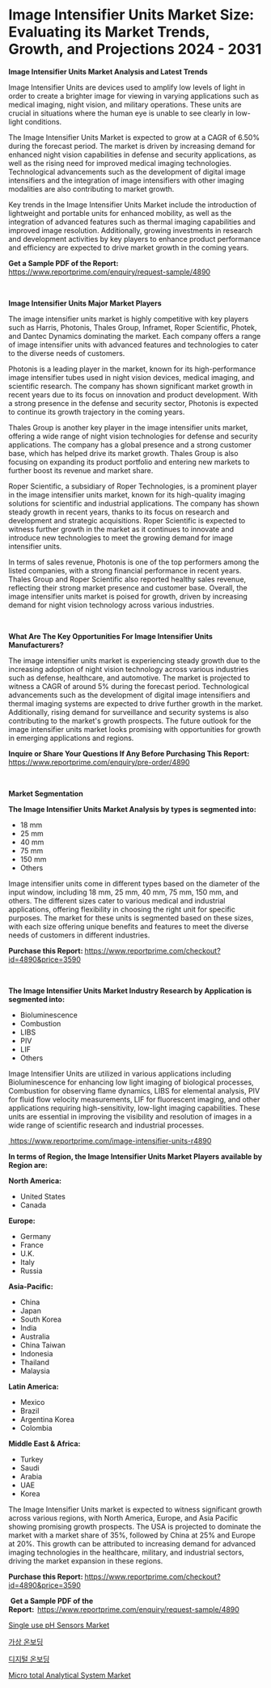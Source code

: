 <p><h1>Image Intensifier Units Market Size: Evaluating its Market Trends, Growth, and Projections 2024 - 2031</h1></p><p><strong>Image Intensifier Units Market Analysis and Latest Trends</strong></p>
<p><p>Image Intensifier Units are devices used to amplify low levels of light in order to create a brighter image for viewing in varying applications such as medical imaging, night vision, and military operations. These units are crucial in situations where the human eye is unable to see clearly in low-light conditions.</p><p>The Image Intensifier Units Market is expected to grow at a CAGR of 6.50% during the forecast period. The market is driven by increasing demand for enhanced night vision capabilities in defense and security applications, as well as the rising need for improved medical imaging technologies. Technological advancements such as the development of digital image intensifiers and the integration of image intensifiers with other imaging modalities are also contributing to market growth.</p><p>Key trends in the Image Intensifier Units Market include the introduction of lightweight and portable units for enhanced mobility, as well as the integration of advanced features such as thermal imaging capabilities and improved image resolution. Additionally, growing investments in research and development activities by key players to enhance product performance and efficiency are expected to drive market growth in the coming years.</p></p>
<p><strong>Get a Sample PDF of the Report:&nbsp;</strong> <a href="https://www.reportprime.com/enquiry/request-sample/4890">https://www.reportprime.com/enquiry/request-sample/4890</a></p>
<p>&nbsp;</p>
<p><strong>Image Intensifier Units Major Market Players</strong></p>
<p><p>The image intensifier units market is highly competitive with key players such as Harris, Photonis, Thales Group, Inframet, Roper Scientific, Photek, and Dantec Dynamics dominating the market. Each company offers a range of image intensifier units with advanced features and technologies to cater to the diverse needs of customers.</p><p>Photonis is a leading player in the market, known for its high-performance image intensifier tubes used in night vision devices, medical imaging, and scientific research. The company has shown significant market growth in recent years due to its focus on innovation and product development. With a strong presence in the defense and security sector, Photonis is expected to continue its growth trajectory in the coming years.</p><p>Thales Group is another key player in the image intensifier units market, offering a wide range of night vision technologies for defense and security applications. The company has a global presence and a strong customer base, which has helped drive its market growth. Thales Group is also focusing on expanding its product portfolio and entering new markets to further boost its revenue and market share.</p><p>Roper Scientific, a subsidiary of Roper Technologies, is a prominent player in the image intensifier units market, known for its high-quality imaging solutions for scientific and industrial applications. The company has shown steady growth in recent years, thanks to its focus on research and development and strategic acquisitions. Roper Scientific is expected to witness further growth in the market as it continues to innovate and introduce new technologies to meet the growing demand for image intensifier units.</p><p>In terms of sales revenue, Photonis is one of the top performers among the listed companies, with a strong financial performance in recent years. Thales Group and Roper Scientific also reported healthy sales revenue, reflecting their strong market presence and customer base. Overall, the image intensifier units market is poised for growth, driven by increasing demand for night vision technology across various industries.</p></p>
<p>&nbsp;</p>
<p><strong>What Are The Key Opportunities For Image Intensifier Units Manufacturers?</strong></p>
<p><p>The image intensifier units market is experiencing steady growth due to the increasing adoption of night vision technology across various industries such as defense, healthcare, and automotive. The market is projected to witness a CAGR of around 5% during the forecast period. Technological advancements such as the development of digital image intensifiers and thermal imaging systems are expected to drive further growth in the market. Additionally, rising demand for surveillance and security systems is also contributing to the market's growth prospects. The future outlook for the image intensifier units market looks promising with opportunities for growth in emerging applications and regions.</p></p>
<p><strong>Inquire or Share Your Questions If Any Before Purchasing This Report:</strong> <a href="https://www.reportprime.com/enquiry/pre-order/4890">https://www.reportprime.com/enquiry/pre-order/4890</a></p>
<p>&nbsp;</p>
<p><strong>Market Segmentation</strong></p>
<p><strong>The Image Intensifier Units Market Analysis by types is segmented into:</strong></p>
<p><ul><li>18 mm</li><li>25 mm</li><li>40 mm</li><li>75 mm</li><li>150 mm</li><li>Others</li></ul></p>
<p><p>Image intensifier units come in different types based on the diameter of the input window, including 18 mm, 25 mm, 40 mm, 75 mm, 150 mm, and others. The different sizes cater to various medical and industrial applications, offering flexibility in choosing the right unit for specific purposes. The market for these units is segmented based on these sizes, with each size offering unique benefits and features to meet the diverse needs of customers in different industries.</p></p>
<p><strong>Purchase this Report:&nbsp;</strong><a href="https://www.reportprime.com/checkout?id=4890&price=3590">https://www.reportprime.com/checkout?id=4890&price=3590</a></p>
<p>&nbsp;</p>
<p><strong>The Image Intensifier Units Market Industry Research by Application is segmented into:</strong></p>
<p><ul><li>Bioluminescence</li><li>Combustion</li><li>LIBS</li><li>PIV</li><li>LIF</li><li>Others</li></ul></p>
<p><p>Image Intensifier Units are utilized in various applications including Bioluminescence for enhancing low light imaging of biological processes, Combustion for observing flame dynamics, LIBS for elemental analysis, PIV for fluid flow velocity measurements, LIF for fluorescent imaging, and other applications requiring high-sensitivity, low-light imaging capabilities. These units are essential in improving the visibility and resolution of images in a wide range of scientific research and industrial processes.</p></p>
<p><a href="https://www.reportprime.com/image-intensifier-units-r4890">&nbsp;https://www.reportprime.com/image-intensifier-units-r4890</a></p>
<p><strong>In terms of Region, the Image Intensifier Units Market Players available by Region are:</strong></p>
<p>
    <p> <strong> North America: </strong>
        <ul>
            <li>United States</li>
            <li>Canada</li>
        </ul>
        </p> 
    <p> <strong> Europe: </strong>
        <ul>
            <li>Germany</li>
            <li>France</li>
            <li>U.K.</li>
            <li>Italy</li>
            <li>Russia</li>
        </ul>
        </p> 
    <p> <strong> Asia-Pacific: </strong>
        <ul>
            <li>China</li>
            <li>Japan</li>
            <li>South Korea</li>
            <li>India</li>
            <li>Australia</li>
            <li>China Taiwan</li>
            <li>Indonesia</li>
            <li>Thailand</li>
            <li>Malaysia</li>
        </ul>
        </p> 
    <p> <strong> Latin America: </strong>
        <ul>
            <li>Mexico</li>
            <li>Brazil</li>
            <li>Argentina Korea</li>
            <li>Colombia</li>
        </ul>
        </p> 
    <p> <strong> Middle East & Africa: </strong>
        <ul>
            <li>Turkey</li>
            <li>Saudi</li>
            <li>Arabia</li>
            <li>UAE</li>
            <li>Korea</li>
        </ul>
    </p>
    </p>
<p><p>The Image Intensifier Units market is expected to witness significant growth across various regions, with North America, Europe, and Asia Pacific showing promising growth prospects. The USA is projected to dominate the market with a market share of 35%, followed by China at 25% and Europe at 20%. This growth can be attributed to increasing demand for advanced imaging technologies in the healthcare, military, and industrial sectors, driving the market expansion in these regions.</p></p>
<p><strong>Purchase this Report: </strong><a href="https://www.reportprime.com/checkout?id=4890&price=3590">https://www.reportprime.com/checkout?id=4890&price=3590</a></p>
<p>&nbsp;<strong>Get a Sample PDF of the Report:&nbsp;&nbsp;</strong><a href="https://www.reportprime.com/enquiry/request-sample/4890">https://www.reportprime.com/enquiry/request-sample/4890</a></p>
<p><strong></strong></p>
<p><p><a href="https://github.com/kathiaseamanalvaradovlprc2h/Market-Research-Report-List-2/blob/main/single-use-ph-sensors-market.md">Single use pH Sensors Market</a></p><p><a href="https://github.com/RonSpencer61/Market-Research-Report-List-1/blob/main/136006170273.md">가상 온보딩</a></p><p><a href="https://github.com/valroy852/Market-Research-Report-List-1/blob/main/914296970272.md">디지털 온보딩</a></p><p><a href="https://github.com/wusalecollins540tpqoz/Market-Research-Report-List-2/blob/main/micro-total-analytical-system-market.md">Micro total Analytical System Market</a></p></p>